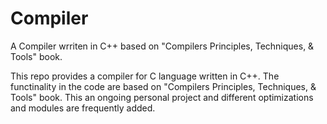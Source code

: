 # Compiler
A Compiler wrriten in C++ based on "Compilers Principles, Techniques, &amp; Tools" book.


This repo provides a compiler for C language written in C++. The functinality in the code are based on "Compilers Principles, Techniques, &amp; Tools" book. 
This an ongoing personal project and different optimizations and modules are frequently added.
